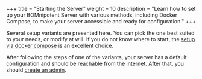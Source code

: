 +++
title = "Starting the Server"
weight = 10
description = "Learn how to set up your BOMnipotent Server with various methods, including Docker Compose, to make your server accessible and ready for configuration."
+++

Several setup variants are presented here. You can pick the one best suited to your needs, or modify at will. If you do not know where to start, the [setup via docker compose](/server/setup/docker-compose/) is an excellent choice.

After following the steps of one of the variants, your server has a default configuration and should be reachable from the internet. After that, you should [create an admin](/server/setup/admin).
